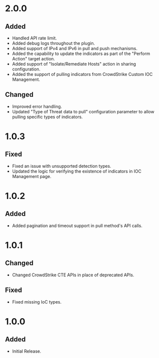 # 2.0.0
## Added
- Handled API rate limit.
- Added debug logs throughout the plugin.
- Added support of IPv4 and IPv6 in pull and push mechanisms.
- Added the capability to update the indicators as part of the "Perform Action" target action.
- Added support of "Isolate/Remediate Hosts" action in sharing configuration.
- Added the support of pulling indicators from CrowdStrike Custom IOC Management.
## Changed
- Improved error handling.
- Updated "Type of Threat data to pull" configuration parameter to allow pulling specific types of indicators.
# 1.0.3
## Fixed
- Fixed an issue with unsupported detection types.
- Updated the logic for verifying the existence of indicators in IOC Management page.

# 1.0.2
## Added
- Added pagination and timeout support in pull method's API calls.

# 1.0.1
## Changed
- Changed CrowdStrike CTE APIs in place of deprecated APIs.
## Fixed
- Fixed missing IoC types.

# 1.0.0
## Added
- Initial Release.